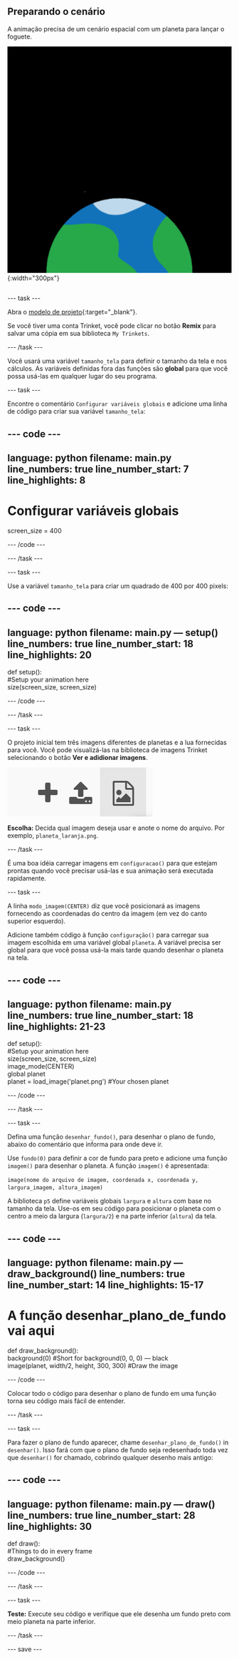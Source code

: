 ## Preparando o cenário

<div style="display: flex; flex-wrap: wrap">
<div style="flex-basis: 200px; flex-grow: 1; margin-right: 15px;">
A animação precisa de um cenário espacial com um planeta para lançar o foguete.
</div>
<div>

![Um planeta contra um fundo preto.](images/step_2.png){:width="300px"}

</div>
</div>

--- task ---

Abra o [modelo de projeto](https://trinket.io/python/f2199f5a8c){:target="_blank"}.

Se você tiver uma conta Trinket, você pode clicar no botão **Remix** para salvar uma cópia em sua biblioteca `My Trinkets`.

--- /task ---

Você usará uma variável `tamanho_tela` para definir o tamanho da tela e nos cálculos. As variáveis definidas fora das funções são **global** para que você possa usá-las em qualquer lugar do seu programa.

--- task ---

Encontre o comentário `Configurar variáveis globais` e adicione uma linha de código para criar sua variável `tamanho_tela`:

--- code ---
---
language: python filename: main.py line_numbers: true line_number_start: 7
line_highlights: 8
---

# Configurar variáveis globais
screen_size = 400

--- /code ---

--- /task ---

--- task ---

Use a variável `tamanho_tela` para criar um quadrado de 400 por 400 pixels:

--- code ---
---
language: python filename: main.py — setup() line_numbers: true line_number_start: 18
line_highlights: 20
---

def setup():   
#Setup your animation here   
size(screen_size, screen_size)


--- /code ---

--- /task ---

--- task ---

O projeto inicial tem três imagens diferentes de planetas e a lua fornecidas para você. Você pode visualizá-las na biblioteca de imagens Trinket selecionando o botão **Ver e adidionar imagens**.

![Um símbolo de adição, um símbolo de upload e um símbolo de imagem. O símbolo da imagem é realçado.](images/trinket_image.png)

**Escolha:** Decida qual imagem deseja usar e anote o nome do arquivo. Por exemplo, `planeta_laranja.png`.

--- /task ---

É uma boa idéia carregar imagens em `configuracao()` para que estejam prontas quando você precisar usá-las e sua animação será executada rapidamente.

--- task ---

A linha `modo_imagem(CENTER)` diz que você posicionará as imagens fornecendo as coordenadas do centro da imagem (em vez do canto superior esquerdo).

Adicione também código à função `configuração()` para carregar sua imagem escolhida em uma variável global `planeta`. A variável precisa ser global para que você possa usá-la mais tarde quando desenhar o planeta na tela.

--- code ---
---
language: python filename: main.py line_numbers: true line_number_start: 18
line_highlights: 21-23
---

def setup():   
#Setup your animation here   
size(screen_size, screen_size)   
image_mode(CENTER)   
global planet   
planet = load_image('planet.png') #Your chosen planet


--- /code ---

--- /task ---

--- task ---

Defina uma função `desenhar_fundo()`, para desenhar o plano de fundo, abaixo do comentário que informa para onde deve ir.

Use `fundo(0)` para definir a cor de fundo para preto e adicione uma função `imagem()` para desenhar o planeta. A função `imagem()` é apresentada:

`image(nome do arquivo de imagem, coordenada x, coordenada y, largura_imagem, altura_imagem)`

A biblioteca `p5` define variáveis globais `largura` e `altura` com base no tamanho da tela. Use-os em seu código para posicionar o planeta com o centro a meio da largura (`largura/2`) e na parte inferior (`altura`) da tela.

--- code ---
---
language: python filename: main.py — draw_background() line_numbers: true line_number_start: 14
line_highlights: 15-17
---

# A função desenhar_plano_de_fundo vai aqui
def draw_background():   
background(0) #Short for background(0, 0, 0) — black    
image(planet, width/2, height, 300, 300) #Draw the image


--- /code ---

Colocar todo o código para desenhar o plano de fundo em uma função torna seu código mais fácil de entender.

--- /task ---

--- task ---

Para fazer o plano de fundo aparecer, chame `desenhar_plano_de_fundo()` in `desenhar()`. Isso fará com que o plano de fundo seja redesenhado toda vez que `desenhar()` for chamado, cobrindo qualquer desenho mais antigo:

--- code ---
---
language: python filename: main.py — draw() line_numbers: true line_number_start: 28
line_highlights: 30
---

def draw():   
#Things to do in every frame    
draw_background()

--- /code ---

--- /task ---

--- task ---

**Teste:** Execute seu código e verifique que ele desenha um fundo preto com meio planeta na parte inferior.

--- /task ---

--- save ---
